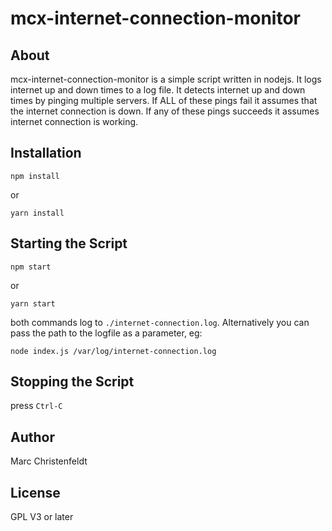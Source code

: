 # mcx-internet-connection-monitor 

## About

mcx-internet-connection-monitor is a simple script written in nodejs. It logs internet up and down times to a log file. 
It detects internet up and down times by pinging multiple servers. If ALL of these pings fail it assumes that the 
internet connection is down. If any of these pings succeeds it assumes internet connection is working. 


## Installation

    npm install

or 

    yarn install



## Starting the Script

    npm start
        
or 

    yarn start
        
both commands log to `./internet-connection.log`. Alternatively you can pass the path to the logfile as a parameter, eg:

    node index.js /var/log/internet-connection.log



## Stopping the Script

press `Ctrl-C`



## Author

Marc Christenfeldt



## License

GPL V3 or later
